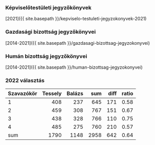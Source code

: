 ### Képviselőtestületi jegyzőkönyvek
[2021]({{ site.basepath }}/kepviselo-testuleti-jegyzokonyvek-2021)

### Gazdasági bizottság jegyzőkönyvei
[2014-2021]({{ site.basepath }}/gazdasagi-bizottsag-jegyzokonyvei)

### Humán bizottság jegyzőkönyvei
[2014-2021]({{ site.basepath }}/human-bizottsag-jegyzokonyvei)


### 2022 választás
| Szavazókör | Tessely | Balázs | sum | diff | ratio |
| ---------- | -------: | ------: | ----: | ----: | -----: |
| 1          |  408 |  237 |   645  | 171 | 0.58 |
| 2          |  459 |  308 |    767 | 151 | 0.67 |
| 3          |  438 |  328 |    766 | 110 | 0.75 |
| 4          |  485 |  275 |    760 | 210 | 0.57 |
| sum        | 1790 | 1148 | 2958| 642 | 0.64 |

